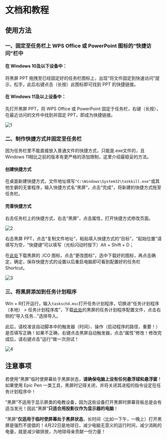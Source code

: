 # 文档和教程

## 使用方法

### 一、固定至任务栏上 WPS Office 或 PowerPoint 图标的“快捷访问”栏中

#### 在 Windows 10及以下设备中：

将黑屏 PPT 拖拽至已经固定好的任务栏图标上，出现“将文件固定到快速访问”提示，松手，此后右键点击（长按）此图标即可找到 PPT 的快捷链接。

#### 在 Windows 11及以上设备中：

先打开黑屏 PPT，将 WPS Office 或 PowerPoint 固定于任务栏，右键（长按），在最近访问的文件中找到并固定 PPT，即成为快捷链接。

![1](https://github.com/Nick-DL/Dead-Dog/assets/106737278/6351dd4c-8ea0-4de0-8ae3-a4fb6eb083fb)

### 二、制作快捷方式并固定至任务栏

因为任务栏里不能直接放入普通文件的快捷方式，只能是.exe文件的，且Windows 11相比之前的版本有更严格的添加限制，这里介绍最稳妥的方法。

#### 创建快捷方式

在桌面新建快捷方式，文件地址填写`"C:\Windows\System32\taskkill.exe"`或其他生僻的无害程序，输入快捷方式名“黑屏”，点击“完成”，将新建的快捷方式拖至任务栏。

#### 完善快捷方式

右击任务栏上的快捷方式，右击“黑屏”，点击属性，打开快捷方式修改页面。

![2](https://github.com/Nick-DL/Dead-Dog/assets/106737278/ae84fc93-43c6-4e4d-b3a4-94d3b731c293)

右击黑屏 PPT，点击“复制文件地址”，粘贴填入快捷方式的“目标”，“起始位置”请填写为空，“快捷键”可以填写（光标闪动时按下）Alt + Shift + D；

在[此处](https://github.com/Nick-DL/Dead-Dog/blob/main/icon/dead_dog_icon_256px.ico)下载黑屏的 .ICO 图标，点击“更改图标”，选中下载好的图标，再点击确定，确定，保存快捷方式的设置以后重启电脑即可看到配置好的任务栏 Shortcut。

![3](https://github.com/Nick-DL/Dead-Dog/assets/106737278/0a22ee05-7326-419d-8171-08cad4359c4b)

### 三、将黑屏添加到任务计划程序

Win + R打开运行，输入`taskschd.msc`打开任务计划程序，切换进“任务计划程序（本地） > 任务计划程序库”，下载[此处](https://github.com/Nick-DL/Dead-Dog/blob/main/docs/dead_dog.xml)的黑屏的任务计划程序配置文件，点击右侧的“导入任务...”选择导入。

此后，请校准该自动脚本中的触发器（时间）、操作（启动程序的路径，重要！）是否填写正确！如果不正确，右键点击黑屏自动触发器，点击“属性”修改！修改完成后，请右键点击“运行”做一次测试！

![4](https://github.com/Nick-DL/Dead-Dog/assets/106737278/1f077579-33a1-41e6-900e-58bb8cdab68d)

## 注意事项

若使用“黑屏”临时使屏幕处于黑屏状态，**请确保电脑上没有任何悬浮球和悬浮窗**！如果使用 Epic Pen 一类工具，黑屏时记得关闭，并将关闭其进程的指令设定在任务计划程序中！

“黑屏”不适用于显示屏类的电教设备，因为这些设备打开黑屏时屏幕背板总是会有适当发光！因此“黑屏”**只适合用投影仪作为显示器的电脑**！

“黑屏”**仅适用于临时使屏幕处于黑屏状态**，长时间（比如一下午，一晚上）打开黑屏是强烈不提倡的！4月22日是地球日，减少电脑无意义的运行时间，减少消耗的电量，就是减少碳排放，为地球母亲贡献一份力量！